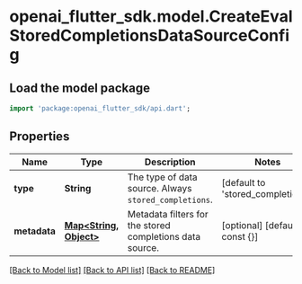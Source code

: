 # openai_flutter_sdk.model.CreateEvalStoredCompletionsDataSourceConfig

## Load the model package
```dart
import 'package:openai_flutter_sdk/api.dart';
```

## Properties
Name | Type | Description | Notes
------------ | ------------- | ------------- | -------------
**type** | **String** | The type of data source. Always `stored_completions`. | [default to 'stored_completions']
**metadata** | [**Map<String, Object>**](Object.md) | Metadata filters for the stored completions data source. | [optional] [default to const {}]

[[Back to Model list]](../README.md#documentation-for-models) [[Back to API list]](../README.md#documentation-for-api-endpoints) [[Back to README]](../README.md)


